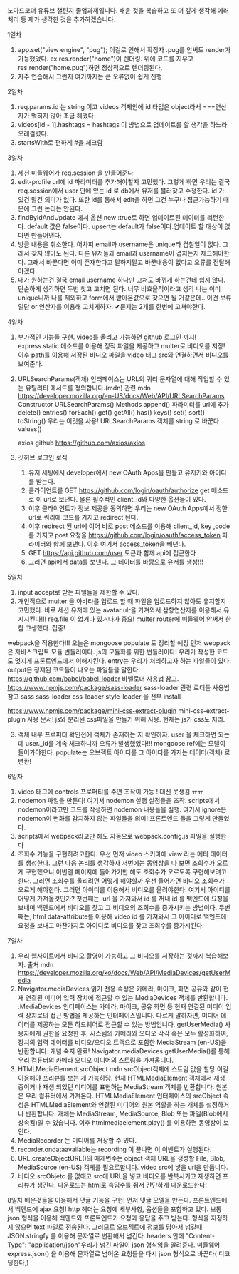 노마드코더 유튜브 챌린지 졸업과제입니다. 배운 것을 복습하고 또 더 깊게 생각해 에러처리 등 제가 생각한 것을 추가하겠습니다.

1일차

1. app.set("view engine", "pug"); 이걸로 인해서 확장자 .pug를 안써도 render가 가능했었다.
   ex res.render("home")이 렌더링. 위에 코드를 지우고 res.render("home.pug")하면 정상적으로 렌더링된다.
2. 자주 연습해서 그런지 여기까지는 큰 오류없이 쉽게 진행

2일차

1. req.params.id 는 string 이고 videos 객체안에 id 타입은 object라서 ===연산자가 먹히지 않아 조금 헤맸다
2. videos[id - 1].hashtags = hashtags 이 방법으로 업데이트를 할 생각을 하느라 오래걸렸다.
3. startsWith로 편하게 #을 체크함

3일차

1. 세션 미들웨어가 req.session 을 만들어준다
2. edit-profile url에 id 파라미터를 추가해야할지 고민했다. 그렇게 하면 우리는 결국 req.session에서 user 안에 있는 id 로 db에서 유저를 불러찾고 수정한다.
   id 가 있건 말건 의미가 없다. 또한 id를 통해서 edit을 하면 그건 누구나 접근가능하기 때문에 그런 논리는 안된다.
3. findByIdAndUpdate 에서 옵션 new :true로 하면 업데이트된 데이터를 리턴한다. default 값은 false이다. upsert는 default가 false이다.업데이트 할 대상이 없다면 만들어낸다.
4. 방금 내용을 취소한다. 어차피 email과 username은 unique라 겹칠일이 없다. 그래서 찾지 않아도 된다. 다른 유저들과
   email과 username이 겹치는지 체크해야한다. 그래서 바꾼다면 이미 존재한다고 말하지말고 바꾼내용이 없다고 오류를 전달해야겠다.
5. 내가 원하는건 결국 email username 하나만 고쳐도 바뀌게 하는건데 쉽지 않다. 단순하게 생각하면 두번 찾고 고치면 된다. 너무 비효율적이라고 생각
   나는 이미 unique니까 나를 제외하고 form에서 받아온값으로 찾으면 될 거같은데.. 이건 보류 일단 or 연산자를 이용해 고치게하자.
   ✔문제는 2개를 한번에 고쳐야한다.

4일차

1. 부가적인 기능들 구현. video를 올리고 가능하면 github 로그인 까지!
   express.static 메소드를 이용해 정적 파일을 제공하고 multer로 비디오를 저장! 이후 path를 이용해 저장된 비디오 파일을 video 태그 src와 연결하면서 비디오를 보여준다.

2. URLSearchParams(객체) 인터페이스는 URL의 쿼리 문자열에 대해 작업할 수 있는 유틸리티 메서드를 정의합니다.(mdn)
   관련 mdn https://developer.mozilla.org/en-US/docs/Web/API/URLSearchParams
   Constructor URLSearchParams()
   Methods
   append() 파라미터를 url에 추가
   delete()
   entries()
   forEach()
   get()
   getAll()
   has()
   keys()
   set()
   sort()
   toString() 우리는 이것을 사용! URLSearchParams 객체를 string 로 바꾼다
   values()

   axios github https://github.com/axios/axios

3. 깃허브 로그인 로직
   1. 유저 세팅에서 developer에서 new OAuth Apps을 만들고 유저키와 아이디를 받는다.
   2. 클라이언트를 GET https://github.com/login/oauth/authorize get 메소드로 이 url로 보낸다. 물론 필수적인 client_id와 다양한 옵션들이 있다.
   3. 이후 클라이언트가 정보 제공을 동의하면 우리는 new OAuth Apps에서 정한 url로 쿼리에 코드를 가지고 redirect 된다.
   4. 이후 redirect 된 url에 이어 바로 post 메소드를 이용해 client_id, key ,code를 가지고 post 요청을 https://github.com/login/oauth/access_token 파라미터와 함께 보낸다. 이후 여기서 access_token을 빼낸다.
   5. GET https://api.github.com/user 토큰과 함께 api에 접근한다
   6. 그러면 api에서 data를 보낸다. 그 데이터를 바탕으로 유저를 생성!!!

5일차

1. input accept로 받는 파일들을 제한할 수 있다.
2. 개인적으로 multer 을 아바타를 업로드 할 때 파일을 업로드하지 않아도 유지할지 고민했다. 바로 세션 유저에 있는 avatar ulr을 가져와서 삼항연산자를 이용해서 유지시킨다!!! req.file 이 없거나 있거나가 중요! multer router에 미들웨어 안써서 한참 고생했다. 집중!

webpack을 적용한다!!! 오늘은 mongoose populate 도 정리할 예정
먼저 webpack은 자바스크립트 모듈 번들러이다. js의 모듈화를 위한 번들러이다! 우리가 작성한 코드도 멋지게 프론트엔드에서 이해시킨다.
entry는 우리가 처리하고자 하는 파일들이 있다.  
output은 정제된 코드들이 나오는 파일들을 말한다.
https://github.com/babel/babel-loader 바벨로더 사용법 참고.
https://www.npmjs.com/package/sass-loader sass-loader 관련 로더들 사용법 참고
sass sass-loader css-loader style-loader 을 전부 install

https://www.npmjs.com/package/mini-css-extract-plugin mini-css-extract-plugin 사용 문서! js와 분리된 css파일을 만들기 위해 사용.
현재는 js가 css도 처리.

3. 객체 내부 프로퍼티 확인전에 객체가 존재하는 지 확인하자. user 을 체크하면 되는데 user.\_id를 계속 체크하니까 오류가 발생했었다!!!
   mongoose ref에는 모델이 들어가야한다. populate는 오브젝트 아이디를 그 아이디를 가지는 데이터(객체) 로 변환!

6일차

1. video 태그에 controls 프로퍼티를 주면 조작이 가능 ! 대신 못생김 ㅠㅠ
2. nodemon 파일을 만든다! 여기서 nodemon 실행 설정들을 조작. scripts에서 nodemon이라고만 코드를 작성하면 nodemon 내용들을 실행.
   여기서 ignore은 nodemon이 변화를 감지하지 않는 파일들을 의미! 프론트엔드 들을 그렇게 만들었다.
3. scripts에서 webpack라고만 해도 자동으로 webpack.config.js 파일을 실행한다
4. 조회수 기능을 구현하려고한다. 우선 먼저 video 스키마에 view 라는 메타 데이터를 생성한다. 그런 다음 논리를 생각하자
   저번에는 동영상을 다 보면 조회수가 오르게 구현했으니 이번엔 페이지에 들어가기만 해도 조회수가 오르도록 구현해보려고한다. 그러면 조회수를 올리려면 어떻게 해야할까 우선 들어가면 비디오 조회수가 오르게 해야한다. 그러면 아이디를 이용해서 비디오를 올려야한다. 여기서 아이디를 어떻게 가져올것인가?
   첫번째는, url 을 가져와서 id 를 꺼내 id 를 백엔드에 요청을 보내며 백엔드에서 비디오를 찾고 그 비디오의 조회수를 증가시키는 방법이다.
   두번째는, html data-attribute를 이용해 video id 를 가져와서 그 아이디로 백엔드에 요청을 보내고 마찬가지로 아이디로 비디오를 찾고 조회수를 증가시킨다.

7일차

1. 우리 웹사이트에서 비디오 촬영이 가능하고 그 비디오를 저장하는 것까지 복습해보자.
   출처 mdn https://developer.mozilla.org/ko/docs/Web/API/MediaDevices/getUserMedia
2. Navigator.mediaDevices 읽기 전용 속성은 카메라, 마이크, 화면 공유와 같이 현재 연결된 미디어 입력 장치에 접근할 수 있는 MediaDevices 객체를 반환합니다.
   .MediaDevices 인터페이스는 카메라, 마이크, 공유 화면 등 현재 연결된 미디어 입력 장치로의 접근 방법을 제공하는 인터페이스입니다. 다르게 말하자면, 미디어 데이터를 제공하는 모든 하드웨어로 접근할 수 있는 방법입니다.
   getUserMedia()
   사용자에게 권한을 요청한 후, 시스템의 카메라와 오디오 각각 혹은 모두 활성화하여, 장치의 입력 데이터를 비디오/오디오 트랙으로 포함한 MediaStream (en-US)을 반환합니다.
   개념 숙지 완료! Navigator.mediaDevices.getUserMedia()를 통해 우리 컴퓨터의 카메라 오디오 미디어의 스트림을 가져옵니다.
3. HTMLMediaElement.srcObject mdn
   srcObject객체에 스트림 값을 할당.이걸 이용해야 프리뷰를 보는 게 가능하당.
   현재 HTMLMediaElement 객체에서 재생 중이거나 재생 되었던 미디어를 표현하는 MediaStream 객체를 반환합니다. 원본은 우리 컴퓨터에서 가져온다.
   HTMLMediaElement 인터페이스의 srcObject 속성은 HTMLMediaElement와 연결된 미디어의 원본 역할을 하는 개체를 설정하거나 반환합니다. 개체는 MediaStream, MediaSource, Blob 또는 파일(Blob에서 상속됨)일 수 있습니다.
   이후 htmlmediaelement.play() 를 이용하면 동영상이 보인다.
4. MediaRecorder 는 미디어를 저장할 수 있다.
5. recorder.ondataavailable는 recording 이 끝나면 이 이벤트가 실행된다.
6. URL.createObjectURL()의 매개변수는 object 객체 URL을 생성할 File, Blob, MediaSource (en-US) 객체를 필요로합니다. video src에 넣을 url을 만듭니다.
7. 비디오 srcObjetc 를 없애고 src에 URL을 넣고 비디오를 반복시키고 재생하면 프리뷰가 생긴다. 다운로드는 html로 속임수를 줘서 간단하게 다운로드한다!

8일차 배운것들을 이용해서 댓글 기능을 구현!
먼저 댓글 모델을 만든다. 프론트엔드에서 백엔드에 ajax 요청!
http 헤더는 요청에 세부사항, 옵션들을 포함하고 있다.
보통 json 형식을 이용해 백엔드와 프론트엔드가 요청과 응답을 주고 받는다. 형식을 지정하지 않으면 text 파일로 전송된다.
그러므로 오브젝트에 정보를 담아서 넘길때 JSON.stringfy 를 이용해 문자열로 변환해서 넘긴다.
headers 안에 "Content-Type": "application/json"우리가 넘긴 파일이 json 형식임을 알려준다.
미들웨어 express.json() 을 이용해 문자열로 넘어온 요청들을 다시 json 형식으로 바꾼다( 디코딩한다,)
